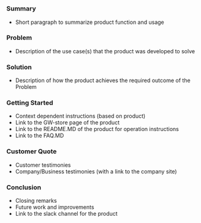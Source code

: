 # <Product Name>
## <Tagline for the Product>

### Summary
- Short paragraph to summarize product function and usage

### Problem
- Description of the use case(s) that the product was developed to solve

### Solution
- Description of how the product achieves the required outcome of the Problem

### Getting Started
- Context dependent instructions (based on product)
- Link to the GW-store page of the product
- Link to the README.MD of the product for operation instructions
- Link to the FAQ.MD

### Customer Quote
- Customer testimonies
- Company/Business testimonies (with a link to the company site)

### Conclusion
- Closing remarks
- Future work and improvements
- Link to the slack channel for the product
